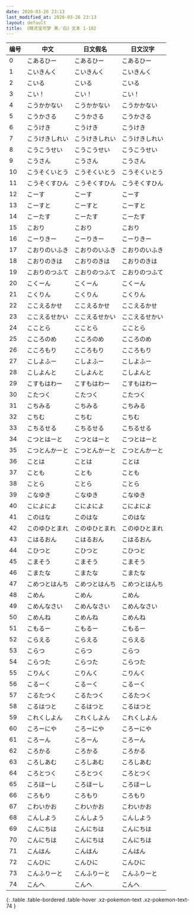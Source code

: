 ```yaml
---
date: 2020-03-26 23:13
last_modified_at: 2020-03-26 23:13
layout: default
title: 《精灵宝可梦 黑／白》文本 1-102
---
```

| 编号 | 中文 | 日文假名 | 日文汉字 |
| ---- | ---- | ---- | --- |
| 0 | こあるひー | こあるひー | こあるひー |
| 1 | こいきんく | こいきんく | こいきんく |
| 2 | こいる | こいる | こいる |
| 3 | こい！ | こい！ | こい！ |
| 4 | こうかかない | こうかかない | こうかかない |
| 5 | こうかさる | こうかさる | こうかさる |
| 6 | こうけき | こうけき | こうけき |
| 7 | こうけきしれい | こうけきしれい | こうけきしれい |
| 8 | こうこうせい | こうこうせい | こうこうせい |
| 9 | こうさん | こうさん | こうさん |
| 10 | こうそくいとう | こうそくいとう | こうそくいとう |
| 11 | こうそくすひん | こうそくすひん | こうそくすひん |
| 12 | こーす | こーす | こーす |
| 13 | こーすと | こーすと | こーすと |
| 14 | こーたす | こーたす | こーたす |
| 15 | こおり | こおり | こおり |
| 16 | こーりきー | こーりきー | こーりきー |
| 17 | こおりのいふき | こおりのいふき | こおりのいふき |
| 18 | こおりのきは | こおりのきは | こおりのきは |
| 19 | こおりのつふて | こおりのつふて | こおりのつふて |
| 20 | こくーん | こくーん | こくーん |
| 21 | こくりん | こくりん | こくりん |
| 22 | ここえるかせ | ここえるかせ | ここえるかせ |
| 23 | ここえるせかい | ここえるせかい | ここえるせかい |
| 24 | こことら | こことら | こことら |
| 25 | こころのめ | こころのめ | こころのめ |
| 26 | こころもり | こころもり | こころもり |
| 27 | こしよふー | こしよふー | こしよふー |
| 28 | こしよんと | こしよんと | こしよんと |
| 29 | こすもはわー | こすもはわー | こすもはわー |
| 30 | こたつく | こたつく | こたつく |
| 31 | こちみる | こちみる | こちみる |
| 32 | こちむ | こちむ | こちむ |
| 33 | こちるせる | こちるせる | こちるせる |
| 34 | こつとはーと | こつとはーと | こつとはーと |
| 35 | こつとんかーと | こつとんかーと | こつとんかーと |
| 36 | ことは | ことは | ことは |
| 37 | ことも | ことも | ことも |
| 38 | ことら | ことら | ことら |
| 39 | こなゆき | こなゆき | こなゆき |
| 40 | こによによ | こによによ | こによによ |
| 41 | このはな | このはな | このはな |
| 42 | このゆひとまれ | このゆひとまれ | このゆひとまれ |
| 43 | こはるおん | こはるおん | こはるおん |
| 44 | こひつと | こひつと | こひつと |
| 45 | こまそう | こまそう | こまそう |
| 46 | こまたな | こまたな | こまたな |
| 47 | こめつとはんち | こめつとはんち | こめつとはんち |
| 48 | こめん | こめん | こめん |
| 49 | こめんなさい | こめんなさい | こめんなさい |
| 50 | こめんね | こめんね | こめんね |
| 51 | こもるー | こもるー | こもるー |
| 52 | こらえる | こらえる | こらえる |
| 53 | こらつ | こらつ | こらつ |
| 54 | こらつた | こらつた | こらつた |
| 55 | こりんく | こりんく | こりんく |
| 56 | こるーく | こるーく | こるーく |
| 57 | こるたつく | こるたつく | こるたつく |
| 58 | こるはつと | こるはつと | こるはつと |
| 59 | これくしよん | これくしよん | これくしよん |
| 60 | ころーにや | ころーにや | ころーにや |
| 61 | ころーん | ころーん | ころーん |
| 62 | ころかる | ころかる | ころかる |
| 63 | ころしあむ | ころしあむ | ころしあむ |
| 64 | ころとつく | ころとつく | ころとつく |
| 65 | ころほーし | ころほーし | ころほーし |
| 66 | ころもり | ころもり | ころもり |
| 67 | こわいかお | こわいかお | こわいかお |
| 68 | こんしよう | こんしよう | こんしよう |
| 69 | こんにちは | こんにちは | こんにちは |
| 70 | こんにちは | こんにちは | こんにちは |
| 71 | こんはん | こんはん | こんはん |
| 72 | こんひに | こんひに | こんひに |
| 73 | こんふりーと | こんふりーと | こんふりーと |
| 74 | こんへ | こんへ | こんへ |
{: .table .table-bordered .table-hover .xz-pokemon-text .xz-pokemon-text-74 }